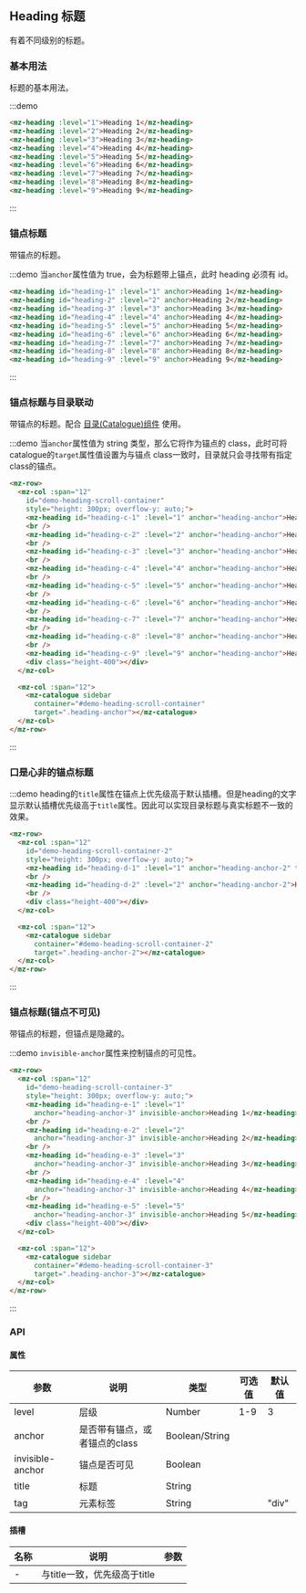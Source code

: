 ## Heading 标题

有着不同级别的标题。

### 基本用法

标题的基本用法。

:::demo
```html
<mz-heading :level="1">Heading 1</mz-heading>
<mz-heading :level="2">Heading 2</mz-heading>
<mz-heading :level="3">Heading 3</mz-heading>
<mz-heading :level="4">Heading 4</mz-heading>
<mz-heading :level="5">Heading 5</mz-heading>
<mz-heading :level="6">Heading 6</mz-heading>
<mz-heading :level="7">Heading 7</mz-heading>
<mz-heading :level="8">Heading 8</mz-heading>
<mz-heading :level="9">Heading 9</mz-heading>
```
:::

### 锚点标题

带锚点的标题。

:::demo 当`anchor`属性值为 true，会为标题带上锚点，此时 heading 必须有 id。
```html
<mz-heading id="heading-1" :level="1" anchor>Heading 1</mz-heading>
<mz-heading id="heading-2" :level="2" anchor>Heading 2</mz-heading>
<mz-heading id="heading-3" :level="3" anchor>Heading 3</mz-heading>
<mz-heading id="heading-4" :level="4" anchor>Heading 4</mz-heading>
<mz-heading id="heading-5" :level="5" anchor>Heading 5</mz-heading>
<mz-heading id="heading-6" :level="6" anchor>Heading 6</mz-heading>
<mz-heading id="heading-7" :level="7" anchor>Heading 7</mz-heading>
<mz-heading id="heading-8" :level="8" anchor>Heading 8</mz-heading>
<mz-heading id="heading-9" :level="9" anchor>Heading 9</mz-heading>
```
:::

### 锚点标题与目录联动

带锚点的标题。配合 [目录(Catalogue)组件](catalogue) 使用。

:::demo 当`anchor`属性值为 string 类型，那么它将作为锚点的 class，此时可将catalogue的`target`属性值设置为与锚点 class一致时，目录就只会寻找带有指定class的锚点。
```html
<mz-row>
  <mz-col :span="12" 
    id="demo-heading-scroll-container" 
    style="height: 300px; overflow-y: auto;">
    <mz-heading id="heading-c-1" :level="1" anchor="heading-anchor">Heading 1</mz-heading>
    <br />
    <mz-heading id="heading-c-2" :level="2" anchor="heading-anchor">Heading 2</mz-heading>
    <br />
    <mz-heading id="heading-c-3" :level="3" anchor="heading-anchor">Heading 3</mz-heading>
    <br />
    <mz-heading id="heading-c-4" :level="4" anchor="heading-anchor">Heading 4</mz-heading>
    <br />
    <mz-heading id="heading-c-5" :level="5" anchor="heading-anchor">Heading 5</mz-heading>
    <br />
    <mz-heading id="heading-c-6" :level="6" anchor="heading-anchor">Heading 6</mz-heading>
    <br />
    <mz-heading id="heading-c-7" :level="7" anchor="heading-anchor">Heading 7</mz-heading>
    <br />
    <mz-heading id="heading-c-8" :level="8" anchor="heading-anchor">Heading 8</mz-heading>
    <br />
    <mz-heading id="heading-c-9" :level="9" anchor="heading-anchor">Heading 9</mz-heading>
    <div class="height-400"></div>
  </mz-col>

  <mz-col :span="12">
    <mz-catalogue sidebar
      container="#demo-heading-scroll-container"  
      target=".heading-anchor"></mz-catalogue>
  </mz-col>
</mz-row>
```
:::

### 口是心非的锚点标题

:::demo heading的`title`属性在锚点上优先级高于默认插槽。但是heading的文字显示默认插槽优先级高于`title`属性。因此可以实现目录标题与真实标题不一致的效果。
```html
<mz-row>
  <mz-col :span="12" 
    id="demo-heading-scroll-container-2" 
    style="height: 300px; overflow-y: auto;">
    <mz-heading id="heading-d-1" :level="1" anchor="heading-anchor-2" title="标题1">Heading 1</mz-heading>
    <br />
    <mz-heading id="heading-d-2" :level="2" anchor="heading-anchor-2">Heading 2</mz-heading>
    <br />
    <div class="height-400"></div>
  </mz-col>

  <mz-col :span="12">
    <mz-catalogue sidebar
      container="#demo-heading-scroll-container-2"  
      target=".heading-anchor-2"></mz-catalogue>
  </mz-col>
</mz-row>
```
:::

### 锚点标题(锚点不可见)

带锚点的标题，但锚点是隐藏的。

:::demo `invisible-anchor`属性来控制锚点的可见性。
```html
<mz-row>
  <mz-col :span="12" 
    id="demo-heading-scroll-container-3" 
    style="height: 300px; overflow-y: auto;">
    <mz-heading id="heading-e-1" :level="1"
      anchor="heading-anchor-3" invisible-anchor>Heading 1</mz-heading>
    <br />
    <mz-heading id="heading-e-2" :level="2"
      anchor="heading-anchor-3" invisible-anchor>Heading 2</mz-heading>
    <br />
    <mz-heading id="heading-e-3" :level="3"
      anchor="heading-anchor-3" invisible-anchor>Heading 3</mz-heading>
    <br />
    <mz-heading id="heading-e-4" :level="4"
      anchor="heading-anchor-3" invisible-anchor>Heading 4</mz-heading>
    <br />
    <mz-heading id="heading-e-5" :level="5"
      anchor="heading-anchor-3" invisible-anchor>Heading 5</mz-heading>
    <div class="height-400"></div>
  </mz-col>

  <mz-col :span="12">
    <mz-catalogue sidebar
      container="#demo-heading-scroll-container-3"  
      target=".heading-anchor-3"></mz-catalogue>
  </mz-col>
</mz-row>
```
:::

### API

#### 属性

| 参数 | 说明 | 类型 | 可选值 |默认值|
| --- | --- | --- | --- | --- |
|level|层级|Number|1-9|3|
|anchor|是否带有锚点，或者锚点的class|Boolean/String|||
|invisible-anchor|锚点是否可见|Boolean|||
|title|标题|String|||
|tag|元素标签|String||"div"|


#### 插槽

| 名称 | 说明 | 参数 |
| --- | --- | --- |
|-|与title一致，优先级高于title||